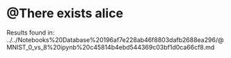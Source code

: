 # @There exists alice

Results found in: ../../Notebooks%20Database%20196af7e228ab46f8803dafb2688ea296/@MNIST_0_vs_8%20ipynb%20c45814b4ebd544369c03bf1d0ca66cf8.md